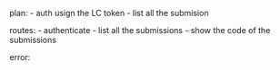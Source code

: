 plan:
    - auth usign the LC token
    - list all the submision

routes:
    - authenticate
    - list all the submissions
    - show the code of the submissions  

error:
    